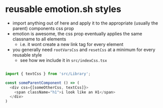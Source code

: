 # reusable emotion.sh styles

- import anything out of here and apply it to the appropriate (usually the parent) components css prop
- emotion is awesome, the css prop eventually applies the same classname to all elements
  - i.e. it wont create a new link tag for every element
- you generally need `rootVarsCss` and `resetCss` at a minimum for every reusable style
  - see how we include it in `src/indexCss.tsx`

```js

import { textCss } from 'src/Library';

const someParentComponent () => (
  <div css={[someOtherCss, textCss]}>
    <span className="h1">i look like an H1</span>
  </div>
)

```
